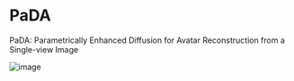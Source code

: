 # PaDA
PaDA: Parametrically Enhanced Diffusion for Avatar Reconstruction from a Single-view Image

![image](https://github.com/ddup127/PaDA/blob/main/sup.gif)
